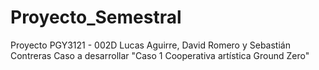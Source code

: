# Proyecto_Semestral
Proyecto PGY3121 - 002D Lucas Aguirre, David Romero y Sebastián Contreras
Caso a desarrollar  "Caso 1 Cooperativa artística Ground Zero"
